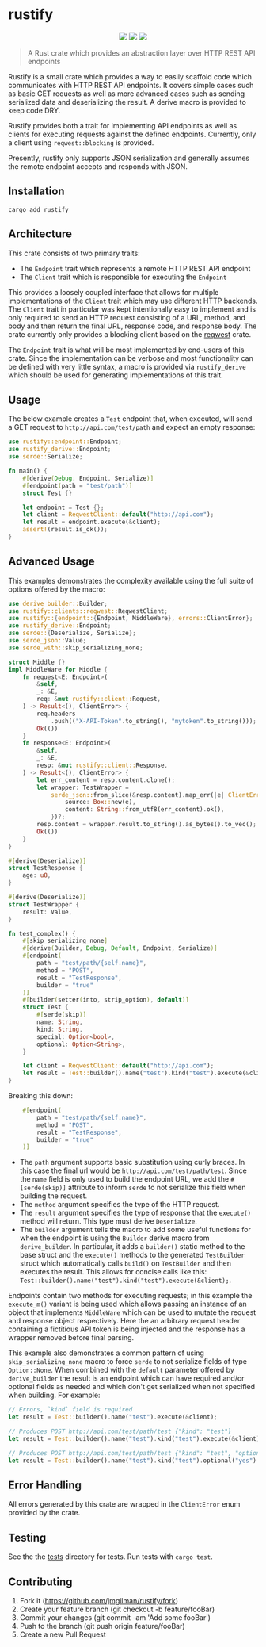 # rustify

<p align="center">
    <a href="https://github.com/jmgilman/rustify/actions/workflows/validate.yml"><img src="https://github.com/jmgilman/rustify/actions/workflows/validate.yml/badge.svg"/></a>
    <a href="https://crates.io/crates/rustify"><img src="https://img.shields.io/crates/v/rustify"></a>
    <a href="https://docs.rs/rustify"><img src="https://img.shields.io/docsrs/rustify" /></a>
</p>

> A Rust crate which provides an abstraction layer over HTTP REST API endpoints

Rustify is a small crate which provides a way to easily scaffold code which
communicates with HTTP REST API endpoints. It covers simple cases such as basic
GET requests as well as more advanced cases such as sending serialized data
and deserializing the result. A derive macro is provided to keep code DRY.

Rustify provides both a trait for implementing API endpoints as well as clients
for executing requests against the defined endpoints. Currently, only a client
using `reqwest::blocking` is provided.

Presently, rustify only supports JSON serialization and generally assumes the
remote endpoint accepts and responds with JSON. 

## Installation

```
cargo add rustify
```

## Architecture

This crate consists of two primary traits:

* The `Endpoint` trait which represents a remote HTTP REST API endpoint
* The `Client` trait which is responsible for executing the `Endpoint`

This provides a loosely coupled interface that allows for multiple
implementations of the `Client` trait which may use different HTTP backends. The 
`Client` trait in particular was kept intentionally easy to implement and is
only required to send an HTTP request consisting of a URL, method, and body and
then return the final URL, response code, and response body. The crate currently
only provides a blocking client based on the
[reqwest](https://github.com/seanmonstar/reqwest) crate.

The `Endpoint` trait is what will be most implemented by end-users of this
crate. Since the implementation can be verbose and most functionality can be
defined with very little syntax, a macro is provided via `rustify_derive` which
should be used for generating implementations of this trait. 


## Usage

The below example creates a `Test` endpoint that, when executed, will send a GET
request to `http://api.com/test/path` and expect an empty response:

```rust
use rustify::endpoint::Endpoint;
use rustify_derive::Endpoint;
use serde::Serialize;

fn main() {
    #[derive(Debug, Endpoint, Serialize)]
    #[endpoint(path = "test/path")]
    struct Test {}

    let endpoint = Test {};
    let client = ReqwestClient::default("http://api.com");
    let result = endpoint.execute(&client);
    assert!(result.is_ok());
}
```

## Advanced Usage

This examples demonstrates the complexity available using the full suite of
options offered by the macro:

```rust
use derive_builder::Builder;
use rustify::clients::reqwest::ReqwestClient;
use rustify::{endpoint::{Endpoint, MiddleWare}, errors::ClientError};
use rustify_derive::Endpoint;
use serde::{Deserialize, Serialize};
use serde_json::Value;
use serde_with::skip_serializing_none;

struct Middle {}
impl MiddleWare for Middle {
    fn request<E: Endpoint>(
        &self,
        _: &E,
        req: &mut rustify::client::Request,
    ) -> Result<(), ClientError> {
        req.headers
            .push(("X-API-Token".to_string(), "mytoken".to_string()));
        Ok(())
    }
    fn response<E: Endpoint>(
        &self,
        _: &E,
        resp: &mut rustify::client::Response,
    ) -> Result<(), ClientError> {
        let err_content = resp.content.clone();
        let wrapper: TestWrapper =
            serde_json::from_slice(&resp.content).map_err(|e| ClientError::ResponseParseError {
                source: Box::new(e),
                content: String::from_utf8(err_content).ok(),
            })?;
        resp.content = wrapper.result.to_string().as_bytes().to_vec();
        Ok(())
    }
}

#[derive(Deserialize)]
struct TestResponse {
    age: u8,
}

#[derive(Deserialize)]
struct TestWrapper {
    result: Value,
}

fn test_complex() {
    #[skip_serializing_none]
    #[derive(Builder, Debug, Default, Endpoint, Serialize)]
    #[endpoint(
        path = "test/path/{self.name}",
        method = "POST",
        result = "TestResponse",
        builder = "true"
    )]
    #[builder(setter(into, strip_option), default)]
    struct Test {
        #[serde(skip)]
        name: String,
        kind: String,
        special: Option<bool>,
        optional: Option<String>,
    }

    let client = ReqwestClient::default("http://api.com");
    let result = Test::builder().name("test").kind("test").execute(&client);
}
```

Breaking this down:

```rust
    #[endpoint(
        path = "test/path/{self.name}",
        method = "POST",
        result = "TestResponse",
        builder = "true"
    )]

```

* The `path` argument supports basic substitution using curly braces. In this 
case the final url would be `http://api.com/test/path/test`. Since the `name` 
field is only used to build the endpoint URL, we add the `#[serde(skip)]` 
attribute to inform `serde` to not serialize this field when building the 
request.
* The `method` argument specifies the type of the HTTP request. 
* The `result` argument specifies the type of response that the `execute()` 
method will return. This type must derive `Deserialize`. 
* The `builder` argument tells the macro to add some useful functions for when
the endpoint is using the `Builder` derive macro from `derive_builder`. In
particular, it adds a `builder()` static method to the base struct and the
`execute()` methods to the generated `TestBuilder` struct which automatically
calls `build()` on `TestBuilder` and then executes the result. This allows for
concise calls like this: 
`Test::builder().name("test").kind("test").execute(&client);`.

Endpoints contain two methods for executing requests; in this example the
`execute_m()` variant is being used which allows passing an instance of an 
object that implements `MiddleWare` which can be used to mutate the request and
response object respectively. Here the an arbitrary request header containing a
fictitious API token is being injected and the response has a wrapper removed
before final parsing.  

This example also demonstrates a common pattern of using `skip_serializing_none`
macro to force `serde` to not serialize fields of type `Option::None`. When
combined with the `default` parameter offered by `derive_builder` the result is
an endpoint which can have required and/or optional fields as needed and which
don't get serialized when not specified when building. For example:

```rust
// Errors, `kind` field is required
let result = Test::builder().name("test").execute(&client);

// Produces POST http://api.com/test/path/test {"kind": "test"}
let result = Test::builder().name("test").kind("test").execute(&client);

// Produces POST http://api.com/test/path/test {"kind": "test", "optional": "yes"}
let result = Test::builder().name("test").kind("test").optional("yes").execute(&client);
```

## Error Handling

All errors generated by this crate are wrapped in the `ClientError` enum
provided by the crate.

## Testing

See the the [tests](tests) directory for tests. Run tests with
`cargo test`. 

## Contributing

1. Fork it (https://github.com/jmgilman/rustify/fork)
2. Create your feature branch (git checkout -b feature/fooBar)
3. Commit your changes (git commit -am 'Add some fooBar')
4. Push to the branch (git push origin feature/fooBar)
5. Create a new Pull Request